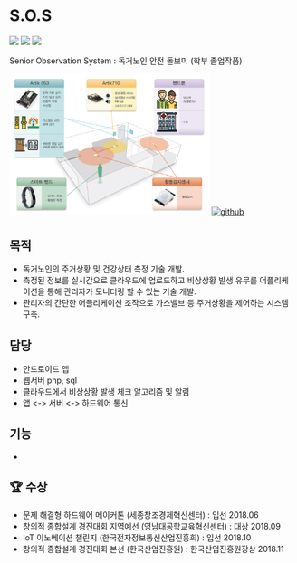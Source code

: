 # S.O.S


<img src="https://img.shields.io/badge/Android-3DDC84?style=flat-square&logo=Android&logoColor=white"/></a>
<img src="https://img.shields.io/badge/PHP-777BB4?style=flat-square&logo=PHP&logoColor=white"/></a>
<img src="https://img.shields.io/badge/MySQL-4479A1?style=flat-square&logo=MySQL&logoColor=white"/></a>


Senior Observation System : 독거노인 안전 돌보미 (학부 졸업작품) 

<img src="https://github.com/cjk09083/S.O.S/blob/main/%EC%82%AC%EC%A7%84/%EC%A1%B0%EA%B0%90%EB%8F%842.jpg" width="70%"/>
<a href="https://youtu.be/l7W__i4ox20" target="_blank">
<img src=https://img.shields.io/badge/소개영상-FF0000.svg?&style=for-the-badge&logo=YouTube&logoColor=white alt=github style="margin-bottom: 5px;" />
</a>


## 목적
- 독거노인의 주거상황 및 건강상태 측정 기술 개발.
- 측정된 정보를 실시간으로 클라우드에 업로드하고 비상상황 발생 유무를 어플리케이션을 통해 관리자가 모니터링 할 수 있는 기술 개발.
- 관리자의 간단한 어플리케이션 조작으로 가스밸브 등 주거상황을 제어하는 시스템 구축.

## 담당
- 안드로이드 앱 
- 웹서버 php, sql 
- 클라우드에서 비상상황 발생 체크 알고리즘 및 알림
- 앱 <-> 서버 <-> 하드웨어 통신 

## 기능
-
 

## 🏆 수상
- 문제 해결형 하드웨어 메이커톤 (세종창조경제혁신센터) : 	입선 2018.06
- 창의적 종합설계 경진대회 지역예선 (영남대공학교육혁신센터) : 	대상 2018.09
- IoT 이노베이션 챌린지 (한국전자정보통신산업진흥회) : 	입선 2018.10
- 창의적 종합설계 경진대회 본선 (한국산업진흥원) : 		한국산업진흥원장상 2018.11

